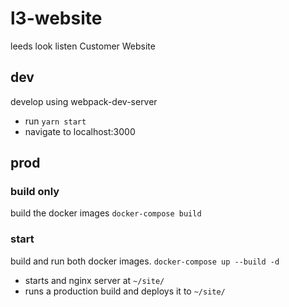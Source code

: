 # l3-website
leeds look listen Customer Website

## dev
develop using webpack-dev-server
- run `yarn start`
- navigate to localhost:3000


## prod
### build only
build the docker images
`docker-compose build`

### start
build and run both docker images.
`docker-compose up --build -d`
- starts and nginx server at `~/site/`
- runs a production build and deploys it to `~/site/`
